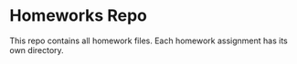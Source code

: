Homeworks Repo
=======
This repo contains all homework files. Each homework assignment has its own directory. 
